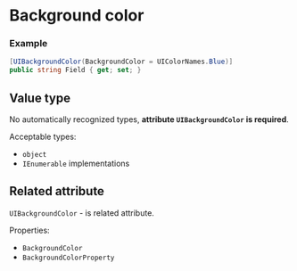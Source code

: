 # Background color

### Example
```csharp
[UIBackgroundColor(BackgroundColor = UIColorNames.Blue)]
public string Field { get; set; }
```

## Value type

No automatically recognized types, **attribute `UIBackgroundColor` is required**.

Acceptable types:
- `object`
- `IEnumerable` implementations

## Related attribute

`UIBackgroundColor` - is related attribute.

Properties:
- `BackgroundColor`
- `BackgroundColorProperty`
